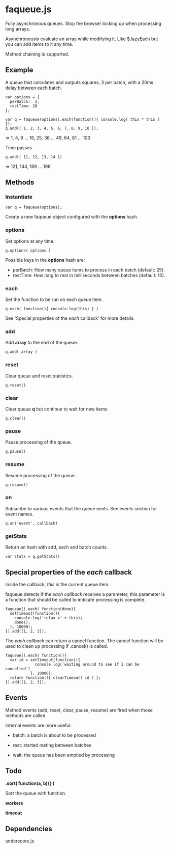 faqueue.js
==========

Fully asynchronous queues. Stop the browser locking up when processing long arrays. 

Asynchronously evaluate an array while modifying it. Like $.lazyEach but you can add items to it any time. 

Method chaining is supported.


Example
-------

A queue that calculates and outputs squares, 3 per batch, with a 20ms delay between each batch.

    var options = {
      perBatch:  3,
      restTime: 20
    };

    var q = faqueue(options).each(function(){ console.log( this * this ) });
    q.add([ 1, 2, 3, 4, 5, 6, 7, 8, 9, 10 ]);
    
=> 1, 4, 9 ... 16, 25, 36 ... 49, 64, 81 ... 100

Time passes
    
    q.add([ 11, 12, 13, 14 ])
    
=>  121, 144, 169 ... 196




Methods
-------

### Instantiate

    var q = faqueue(options);

Create a new faqueue object configured with the __options__ hash.


### options

Set options at any time.
    
    q.options( options )

Possible keys in the __options__ hash are:

* perBatch: How many queue items to process in each batch (default: 25).
* restTime: How long to rest in milliseconds between batches (default: 10).


### each

Set the function to be run on each queue item.

    q.each( function(){ console.log(this) } )

See 'Special properties of the _each_ callback' for more details.


### add

Add __array__ to the end of the queue.

    q.add( array )




### reset

Clear queue and reset statistics.

	q.reset()




### clear

Clear queue __q__ but continue to wait for new items.

	q.clear()




### pause

Pause processing of the queue.

    q.pause()




### resume

Resume processing of the queue.

    q.resume()



### on

Subscribe to various events that the queue emits. See events section for event names.

    q.on('event', callback)




### getStats

Return an hash with add, each and batch counts.

	var stats = q.getStats()




Special properties of the _each_ callback
-----------------------------------------

Inside the callback, *this* is the current queue item. 

faqueue detects if the _each callback_ receives a parameter, this parameter is a function that should be called to indicate processing is complete.

    faqueue().each( function(done){
      setTimeout(function(){ 
        console.log('relax x' + this);
    	done();
      }, 10000);
    }).add([1, 2, 3]);

The _each callback_ can return a cancel function. The cancel function will be used to clean up processing if .cancel() is called.

    faqueue().each( function(){
      var id = setTimeout(function(){ 
                 console.log('waiting around to see if I can be cancelled') 
               }, 10000);
      return function(){ clearTimeout( id ) };
    }).add([1, 2, 3]);
    

Events
------

Method events (add, reset, clear, pause, resume) are fired when those methods are called.

Internal events are more useful:

* batch: a batch is about to be processed

* rest: started resting between batches

* wait: the queue has been emptied by processing


Todo
----

__.sort( function(a, b){} )__

Sort the queue with function.

__workers__

__timeout__


Dependencies
------------

underscore.js



